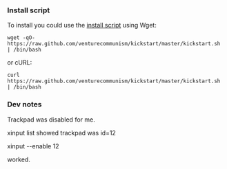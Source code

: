 ### Install script

To install you could use the [install script](https://raw.github.com/venturecommunism/kickstart/master/kickstart.sh) using Wget:

    wget -qO- https://raw.github.com/venturecommunism/kickstart/master/kickstart.sh | /bin/bash

or cURL:

    curl https://raw.github.com/venturecommunism/kickstart/master/kickstart.sh | /bin/bash

### Dev notes 

Trackpad was disabled for me.

xinput list showed trackpad was id=12

xinput --enable 12

worked.

